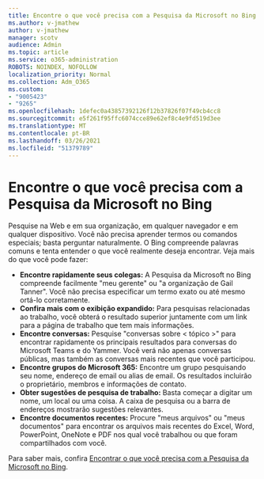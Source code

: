 ```yaml
---
title: Encontre o que você precisa com a Pesquisa da Microsoft no Bing
ms.author: v-jmathew
author: v-jmathew
manager: scotv
audience: Admin
ms.topic: article
ms.service: o365-administration
ROBOTS: NOINDEX, NOFOLLOW
localization_priority: Normal
ms.collection: Adm_O365
ms.custom:
- "9005423"
- "9265"
ms.openlocfilehash: 1defec0a43857392126f12b37826f07f49cb4cc8
ms.sourcegitcommit: e5f261f95ffc6074cce89e62ef8c4e9fd519d3ee
ms.translationtype: MT
ms.contentlocale: pt-BR
ms.lasthandoff: 03/26/2021
ms.locfileid: "51379789"
---
```

# <a name="find-what-you-need-with-microsoft-search-in-bing"></a>Encontre o que você precisa com a Pesquisa da Microsoft no Bing

Pesquise na Web e em sua organização, em qualquer navegador e em qualquer dispositivo. Você não precisa aprender termos ou comandos especiais; basta perguntar naturalmente. O Bing compreende palavras comuns e tenta entender o que você realmente deseja encontrar. Veja mais do que você pode fazer:

- **Encontre rapidamente seus colegas:** A Pesquisa da Microsoft no Bing compreende facilmente "meu gerente" ou "a organização de Gail Tanner". Você não precisa especificar um termo exato ou até mesmo ortá-lo corretamente.
- **Confira mais com o exibição expandido:** Para pesquisas relacionadas ao trabalho, você obterá o resultado superior juntamente com um link para a página de trabalho que tem mais informações.
- **Encontre conversas:** Pesquise "conversas sobre < tópico >" para encontrar rapidamente os principais resultados para conversas do Microsoft Teams e do Yammer. Você verá não apenas conversas públicas, mas também as conversas mais recentes que você participou.
- **Encontre grupos do Microsoft 365:** Encontre um grupo pesquisando seu nome, endereço de email ou alias de email. Os resultados incluirão o proprietário, membros e informações de contato.
- **Obter sugestões de pesquisa de trabalho:** Basta começar a digitar um nome, um local ou uma coisa. A caixa de pesquisa ou a barra de endereços mostrarão sugestões relevantes.
- **Encontre documentos recentes:** Procure "meus arquivos" ou "meus documentos" para encontrar os arquivos mais recentes do Excel, Word, PowerPoint, OneNote e PDF nos qual você trabalhou ou que foram compartilhados com você.

Para saber mais, confira [Encontrar o que você precisa com a Pesquisa da Microsoft no Bing](https://go.microsoft.com/fwlink/?linkid=2149027).
